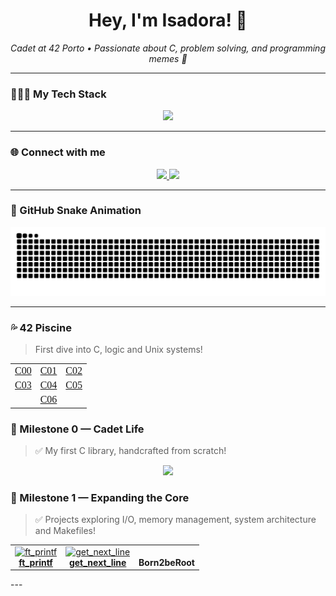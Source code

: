 <h1 align="center">Hey, I'm Isadora! 👋</h1>

<p align="center">
  <i>Cadet at 42 Porto • Passionate about C, problem solving, and programming memes 🧠</i>
</p>

---

### 👨🏼‍💻 My Tech Stack

<p align="center">
  <img src="https://skillicons.dev/icons?i=c,linux,bash,vscode" />
</p>

---

### 🌐 Connect with me

<p align="center">
  <a href="http://www.linkedin.com/in/isadora-barradas" target="_blank">
    <img src="https://img.shields.io/badge/-LinkedIn-0A66C2?style=for-the-badge&logo=linkedin&logoColor=white"/>
  </a>
  <a href="https://github.com/iorsini" target="_blank">
    <img src="https://img.shields.io/badge/-GitHub-181717?style=for-the-badge&logo=github&logoColor=white"/>
  </a>
</p>

---

### 🐍 GitHub Snake Animation

<p align="center">
  <img src="https://raw.githubusercontent.com/iorsini/iorsini/output/github-contribution-grid-snake.svg" alt="snake gif" />
</p>

---

### 💦 42 Piscine

> First dive into C, logic and Unix systems!

<div align="center">
  <table>
    <tr>
      <td align="center">
        <a href="https://github.com/iorsini/C00">
          <span style="font-family: 'Fira Code'; font-size: 16px;">C00</span>
        </a>
      </td>
      <td align="center">
        <a href="https://github.com/iorsini/C01">
          <span style="font-family: 'Fira Code'; font-size: 16px;">C01</span>
        </a>
      </td>
      <td align="center">
        <a href="https://github.com/iorsini/C02">
          <span style="font-family: 'Fira Code'; font-size: 16px;">C02</span>
        </a>
      </td>
    </tr>
    <tr>
      <td align="center">
        <a href="https://github.com/iorsini/C03">
          <span style="font-family: 'Fira Code'; font-size: 16px;">C03</span>
        </a>
      </td>
      <td align="center">
        <a href="https://github.com/iorsini/C04">
          <span style="font-family: 'Fira Code'; font-size: 16px;">C04</span>
        </a>
      </td>
      <td align="center">
        <a href="https://github.com/iorsini/C05">
          <span style="font-family: 'Fira Code'; font-size: 16px;">C05</span>
        </a>
      </td>
    </tr>
    <tr>
      <td align="center" colspan="3">
        <a href="https://github.com/iorsini/C06">
          <span style="font-family: 'Fira Code'; font-size: 16px;">C06</span>
        </a>
      </td>
    </tr>
  </table>
</div>

### 🚀 Milestone 0 — Cadet Life

> ✅ My first C library, handcrafted from scratch!

<p align="center">
  <a href="https://github.com/iorsini/libft">
    <img src="https://videos.openai.com/vg-assets/assets%2Ftask_01jzja9kn8e2banxy2krhvntm3%2F1751887781_img_1.webp?st=2025-09-11T08%3A05%3A58Z&se=2025-09-17T09%3A05%3A58Z&sks=b&skt=2025-09-11T08%3A05%3A58Z&ske=2025-09-17T09%3A05%3A58Z&sktid=a48cca56-e6da-484e-a814-9c849652bcb3&skoid=cfbc986b-d2bc-4088-8b71-4f962129715b&skv=2019-02-02&sv=2018-11-09&sr=b&sp=r&spr=https%2Chttp&sig=P9PO2NCXJN7S2CTfstrXWTQG3Cc%2BQZTXO6BHvK7CB2s%3D&az=oaivgprodscus" width="150"/>
  </a>
</p>

### 🚀 Milestone 1 — Expanding the Core
> ✅ Projects exploring I/O, memory management, system architecture and Makefiles!

<div align="center"> 
  <table> <tr> 
    <td align="center"> <a href="https://github.com/iorsini/ft_printf"> <img src="https://videos.openai.com/vg-assets/assets%2Ftask_01jzj6dwasejvrw7twcyn6y6a8%2F1751883723_img_1.webp?st=2025-09-11T08%3A05%3A58Z&se=2025-09-17T09%3A05%3A58Z&sks=b&skt=2025-09-11T08%3A05%3A58Z&ske=2025-09-17T09%3A05%3A58Z&sktid=a48cca56-e6da-484e-a814-9c849652bcb3&skoid=cfbc986b-d2bc-4088-8b71-4f962129715b&skv=2019-02-02&sv=2018-11-09&sr=b&sp=r&spr=https%2Chttp&sig=SDIGlaF7mP0UYn8pS21DL%2B7aTaXyQQuauIv3H%2Fg89vc%3D&az=oaivgprodscus" width="150" alt="ft_printf"/> <br /> <strong>ft_printf</strong> </a> </td> 
    <td align="center"> <a href="https://github.com/iorsini/get_next_line"> <img src="https://videos.openai.com/vg-assets/assets%2Ftask_01jzjqer30f43rpxtztw8z0skb%2F1751901583_img_1.webp?st=2025-07-07T19%3A29%3A54Z&se=2025-07-13T20%3A29%3A54Z&sks=b&skt=2025-07-07T19%3A29%3A54Z&ske=2025-07-13T20%3A29%3A54Z&sktid=a48cca56-e6da-484e-a814-9c849652bcb3&skoid=aa5ddad1-c91a-4f0a-9aca-e20682cc8969&skv=2019-02-02&sv=2018-11-09&sr=b&sp=r&spr=https%2Chttp&sig=3W2zdO%2FGz0ZlB73p9qgMJEJekisQmjvViyK%2FZub50bg%3D&az=oaivgprodscus" width="150" alt="get_next_line"/> <br /> <strong>get_next_line</strong> </a> </td> 
    <td align="center"> <a <img src="https://videos.openai.com/vg-assets/assets%2Ftask_01jzjqpya7e03rr574ht8bb07z%2F1751901862_img_0.webp?st=2025-07-07T19%3A29%3A54Z&se=2025-07-13T20%3A29%3A54Z&sks=b&skt=2025-07-07T19%3A29%3A54Z&ske=2025-07-13T20%3A29%3A54Z&sktid=a48cca56-e6da-484e-a814-9c849652bcb3&skoid=aa5ddad1-c91a-4f0a-9aca-e20682cc8969&skv=2019-02-02&sv=2018-11-09&sr=b&sp=r&spr=https%2Chttp&sig=9Ck7%2FLS6HFoqcyg%2BPXMw%2BdYg0D2QTHos6yTJSnHxayQ%3D&az=oaivgprodscus" width="150" alt="Born2beRoot"/> <br /> <strong>Born2beRoot</strong> </a> </td> </tr> </table> </div>
---
